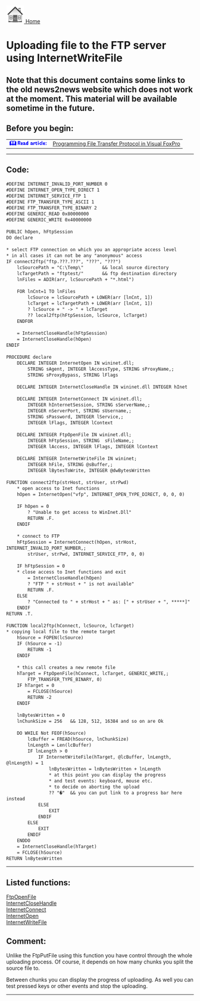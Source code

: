 [<img src="../images/home.png"> Home ](https://github.com/VFPX/Win32API)  

# Uploading file to the FTP server using InternetWriteFile

## Note that this document contains some links to the old news2news website which does not work at the moment. This material will be available sometime in the future.

<!-- Anatoliy --> 

## Before you begin:
<table cellspacing=3 cellpadding=0 border=0><tr><td valign=top><img src="../images/readarticle.gif" border=0></td><td valign=top class=fdescr><a href="?article=3">Programming File Transfer Protocol in Visual FoxPro </a></td></tr></table>    

  
***  

## Code:
```foxpro  
#DEFINE INTERNET_INVALID_PORT_NUMBER 0
#DEFINE INTERNET_OPEN_TYPE_DIRECT 1
#DEFINE INTERNET_SERVICE_FTP 1
#DEFINE FTP_TRANSFER_TYPE_ASCII 1
#DEFINE FTP_TRANSFER_TYPE_BINARY 2
#DEFINE GENERIC_READ 0x80000000
#DEFINE GENERIC_WRITE 0x40000000

PUBLIC hOpen, hFtpSession
DO declare

* select FTP connection on which you an appropriate access level
* in all cases it can not be any "anonymous" access
IF connect2ftp("ftp.???.???", "???", "???")
	lcSourcePath = "C:\Temp\"       && local source directory
	lcTargetPath = "ftptest/"       && ftp destination directory
	lnFiles = ADIR(arr, lcSourcePath + "*.html")

	FOR lnCnt=1 TO lnFiles
		lcSource = lcSourcePath + LOWER(arr [lnCnt, 1])
		lcTarget = lcTargetPath + LOWER(arr [lnCnt, 1])
		? lcSource + " -> " + lcTarget
		?? local2ftp(hFtpSession, lcSource, lcTarget)
	ENDFOR

	= InternetCloseHandle(hFtpSession)
	= InternetCloseHandle(hOpen)
ENDIF

PROCEDURE declare
	DECLARE INTEGER InternetOpen IN wininet.dll;
		STRING sAgent, INTEGER lAccessType, STRING sProxyName,;
		STRING sProxyBypass, STRING lFlags

	DECLARE INTEGER InternetCloseHandle IN wininet.dll INTEGER hInet

	DECLARE INTEGER InternetConnect IN wininet.dll;
		INTEGER hInternetSession, STRING sServerName,;
		INTEGER nServerPort, STRING sUsername,;
		STRING sPassword, INTEGER lService,;
		INTEGER lFlags, INTEGER lContext

	DECLARE INTEGER FtpOpenFile IN wininet.dll;
		INTEGER hFtpSession, STRING  sFileName,;
		INTEGER lAccess, INTEGER lFlags, INTEGER lContext

	DECLARE INTEGER InternetWriteFile IN wininet;
		INTEGER hFile, STRING @sBuffer,;
		INTEGER lBytesToWrite, INTEGER @dwBytesWritten

FUNCTION connect2ftp(strHost, strUser, strPwd)
	* open access to Inet functions
	hOpen = InternetOpen("vfp", INTERNET_OPEN_TYPE_DIRECT, 0, 0, 0)

	IF hOpen = 0
		? "Unable to get access to WinInet.Dll"
		RETURN .F.
	ENDIF

	* connect to FTP
	hFtpSession = InternetConnect(hOpen, strHost, INTERNET_INVALID_PORT_NUMBER,;
		strUser, strPwd, INTERNET_SERVICE_FTP, 0, 0)

	IF hFtpSession = 0
	* close access to Inet functions and exit
		= InternetCloseHandle(hOpen)
		? "FTP " + strHost + " is not available"
		RETURN .F.
	ELSE
		? "Connected to " + strHost + " as: [" + strUser + ", *****]"
	ENDIF
RETURN .T.

FUNCTION local2ftp(hConnect, lcSource, lcTarget)
* copying local file to the remote target
	hSource = FOPEN(lcSource)
	IF (hSource = -1)
		RETURN -1
	ENDIF

	* this call creates a new remote file
	hTarget = FtpOpenFile(hConnect, lcTarget, GENERIC_WRITE,;
		FTP_TRANSFER_TYPE_BINARY, 0)
	IF hTarget = 0
		= FCLOSE(hSource)
		RETURN -2
	ENDIF

	lnBytesWritten = 0
	lnChunkSize = 256	&& 128, 512, 16384 and so on are Ok

	DO WHILE Not FEOF(hSource)
		lcBuffer = FREAD(hSource, lnChunkSize)
		lnLength = Len(lcBuffer)
		IF lnLength > 0
			IF InternetWriteFile(hTarget, @lcBuffer, lnLength, @lnLength) = 1
				lnBytesWritten = lnBytesWritten + lnLength
				* at this point you can display the progress
				* and test events: keyboard, mouse etc.
				* to decide on aborting the upload
				?? "�"	&& you can put link to a progress bar here instead
			ELSE
				EXIT
			ENDIF
		ELSE
			EXIT
		ENDIF
	ENDDO
	= InternetCloseHandle(hTarget)
	= FCLOSE(hSource)
RETURN lnBytesWritten  
```  
***  


## Listed functions:
[FtpOpenFile](../libraries/wininet/FtpOpenFile.md)  
[InternetCloseHandle](../libraries/wininet/InternetCloseHandle.md)  
[InternetConnect](../libraries/wininet/InternetConnect.md)  
[InternetOpen](../libraries/wininet/InternetOpen.md)  
[InternetWriteFile](../libraries/wininet/InternetWriteFile.md)  

## Comment:
Unlike the FtpPutFile using this function you have control through the whole uploading process. Of course, it depends on how many chunks you split the source file to.  
  
Between chunks you can display the progress of uploading. As well you can test pressed keys or other events and stop the uploading.  
  
***  

